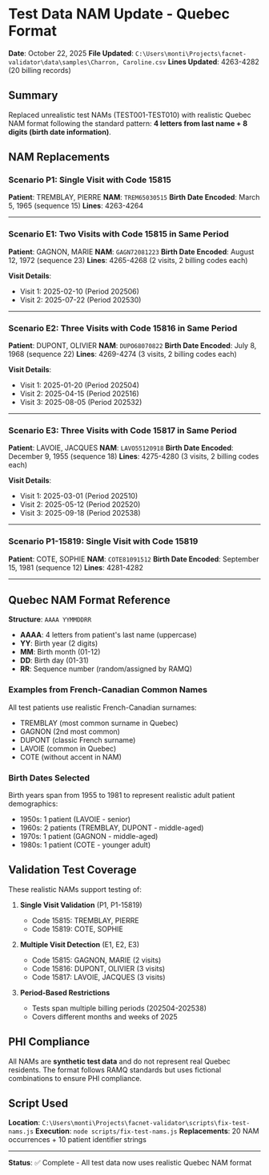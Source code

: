 # Test Data NAM Update - Quebec Format

**Date**: October 22, 2025
**File Updated**: `C:\Users\monti\Projects\facnet-validator\data\samples\Charron, Caroline.csv`
**Lines Updated**: 4263-4282 (20 billing records)

## Summary

Replaced unrealistic test NAMs (TEST001-TEST010) with realistic Quebec NAM format following the standard pattern: **4 letters from last name + 8 digits (birth date information)**.

## NAM Replacements

### Scenario P1: Single Visit with Code 15815
**Patient**: TREMBLAY, PIERRE
**NAM**: `TREM65030515`
**Birth Date Encoded**: March 5, 1965 (sequence 15)
**Lines**: 4263-4264

---

### Scenario E1: Two Visits with Code 15815 in Same Period
**Patient**: GAGNON, MARIE
**NAM**: `GAGN72081223`
**Birth Date Encoded**: August 12, 1972 (sequence 23)
**Lines**: 4265-4268 (2 visits, 2 billing codes each)

**Visit Details**:
- Visit 1: 2025-02-10 (Period 202506)
- Visit 2: 2025-07-22 (Period 202530)

---

### Scenario E2: Three Visits with Code 15816 in Same Period
**Patient**: DUPONT, OLIVIER
**NAM**: `DUPO68070822`
**Birth Date Encoded**: July 8, 1968 (sequence 22)
**Lines**: 4269-4274 (3 visits, 2 billing codes each)

**Visit Details**:
- Visit 1: 2025-01-20 (Period 202504)
- Visit 2: 2025-04-15 (Period 202516)
- Visit 3: 2025-08-05 (Period 202532)

---

### Scenario E3: Three Visits with Code 15817 in Same Period
**Patient**: LAVOIE, JACQUES
**NAM**: `LAVO55120918`
**Birth Date Encoded**: December 9, 1955 (sequence 18)
**Lines**: 4275-4280 (3 visits, 2 billing codes each)

**Visit Details**:
- Visit 1: 2025-03-01 (Period 202510)
- Visit 2: 2025-05-12 (Period 202520)
- Visit 3: 2025-09-18 (Period 202538)

---

### Scenario P1-15819: Single Visit with Code 15819
**Patient**: COTE, SOPHIE
**NAM**: `COTE81091512`
**Birth Date Encoded**: September 15, 1981 (sequence 12)
**Lines**: 4281-4282

---

## Quebec NAM Format Reference

**Structure**: `AAAA YYMMDDRR`

- **AAAA**: 4 letters from patient's last name (uppercase)
- **YY**: Birth year (2 digits)
- **MM**: Birth month (01-12)
- **DD**: Birth day (01-31)
- **RR**: Sequence number (random/assigned by RAMQ)

### Examples from French-Canadian Common Names

All test patients use realistic French-Canadian surnames:
- TREMBLAY (most common surname in Quebec)
- GAGNON (2nd most common)
- DUPONT (classic French surname)
- LAVOIE (common in Quebec)
- COTE (without accent in NAM)

### Birth Dates Selected

Birth years span from 1955 to 1981 to represent realistic adult patient demographics:
- 1950s: 1 patient (LAVOIE - senior)
- 1960s: 2 patients (TREMBLAY, DUPONT - middle-aged)
- 1970s: 1 patient (GAGNON - middle-aged)
- 1980s: 1 patient (COTE - younger adult)

## Validation Test Coverage

These realistic NAMs support testing of:

1. **Single Visit Validation** (P1, P1-15819)
   - Code 15815: TREMBLAY, PIERRE
   - Code 15819: COTE, SOPHIE

2. **Multiple Visit Detection** (E1, E2, E3)
   - Code 15815: GAGNON, MARIE (2 visits)
   - Code 15816: DUPONT, OLIVIER (3 visits)
   - Code 15817: LAVOIE, JACQUES (3 visits)

3. **Period-Based Restrictions**
   - Tests span multiple billing periods (202504-202538)
   - Covers different months and weeks of 2025

## PHI Compliance

All NAMs are **synthetic test data** and do not represent real Quebec residents. The format follows RAMQ standards but uses fictional combinations to ensure PHI compliance.

## Script Used

**Location**: `C:\Users\monti\Projects\facnet-validator\scripts\fix-test-nams.js`
**Execution**: `node scripts/fix-test-nams.js`
**Replacements**: 20 NAM occurrences + 10 patient identifier strings

---

**Status**: ✅ Complete - All test data now uses realistic Quebec NAM format
